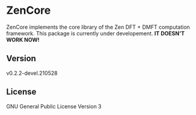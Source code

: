 # ZenCore

ZenCore implements the core library of the Zen DFT + DMFT computation framework. This package is currently under developement. **IT DOESN'T WORK NOW!**

## Version

v0.2.2-devel.210528

## License

GNU General Public License Version 3
